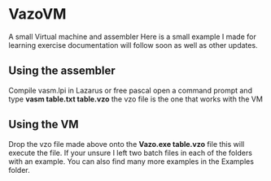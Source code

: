 # VazoVM
A small Virtual machine and assembler
Here is a small example I made for learning exercise documentation will follow soon as well as other updates.

## Using the assembler
Compile vasm.lpi in Lazarus or free pascal open a command prompt and type **vasm table.txt table.vzo**
the vzo file is the one that works with the VM

## Using the VM
Drop the vzo file made above onto the **Vazo.exe table.vzo** file this will execute the file.
If your unsure I left two batch files in each of the folders with an example.
You can also find many more examples in the Examples folder.

